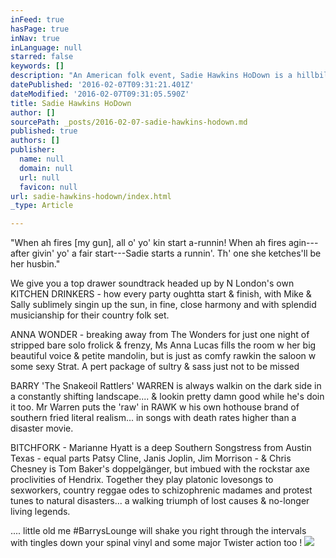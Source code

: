 ```yaml
---
inFeed: true
hasPage: true
inNav: true
inLanguage: null
starred: false
keywords: []
description: "An American folk event, Sadie Hawkins HoDown is a hillbilly's comic strip pseudo-holiday where girls ask boys out !"
datePublished: '2016-02-07T09:31:21.401Z'
dateModified: '2016-02-07T09:31:05.590Z'
title: Sadie Hawkins HoDown
author: []
sourcePath: _posts/2016-02-07-sadie-hawkins-hodown.md
published: true
authors: []
publisher:
  name: null
  domain: null
  url: null
  favicon: null
url: sadie-hawkins-hodown/index.html
_type: Article

---
```

"When ah fires \[my gun\], all o' yo' kin start a-runnin! When ah fires agin---after givin' yo' a fair start---Sadie starts a runnin'. Th' one she ketches'll be her husbin."

We give you a top drawer soundtrack headed up by N London's own KITCHEN DRINKERS - how every party oughtta start & finish, with Mike & Sally sublimely singin up the sun, in fine, close harmony and with splendid musicianship for their country folk set.

ANNA WONDER - breaking away from The Wonders for just one night of stripped bare solo frolick & frenzy, Ms Anna Lucas fills the room w her big beautiful voice & petite mandolin, but is just as comfy rawkin the saloon w some sexy Strat. A pert package of sultry & sass just not to be missed

BARRY 'The Snakeoil Rattlers' WARREN is always walkin on the dark side in a constantly shifting landscape.... & lookin pretty damn good while he's doin it too. Mr Warren puts the 'raw' in RAWK w his own hothouse brand of southern fried literal realism... in songs with death rates higher than a disaster movie.

BITCHFORK - Marianne Hyatt is a deep Southern Songstress from Austin Texas - equal parts Patsy Cline, Janis Joplin, Jim Morrison - & Chris Chesney is Tom Baker's doppelgänger, but imbued with the rockstar axe proclivities of Hendrix. Together they play platonic lovesongs to sexworkers, country reggae odes to schizophrenic madames and protest tunes to natural disasters... a walking triumph of lost causes & no-longer living legends.

.... little old me \#BarrysLounge will shake you right through the intervals with tingles down your spinal vinyl and some major Twister action too !
![](https://the-grid-user-content.s3-us-west-2.amazonaws.com/6297d756-1ef3-430d-8188-311ebf627bbe.JPG)